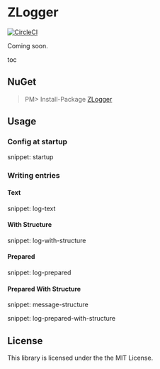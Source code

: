 ZLogger
===
[![CircleCI](https://circleci.com/gh/Cysharp/ZLogger.svg?style=svg)](https://circleci.com/gh/Cysharp/ZLogger)

Coming soon.

toc


## NuGet

> PM> Install-Package [ZLogger](https://www.nuget.org/packages/ZLogger)


## Usage


### Config at startup

snippet: startup


### Writing entries


#### Text

snippet: log-text


#### With Structure

snippet: log-with-structure


#### Prepared

snippet: log-prepared


#### Prepared With Structure

snippet: message-structure

snippet: log-prepared-with-structure


License
---
This library is licensed under the the MIT License.